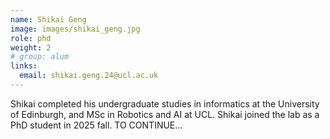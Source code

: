 ```yaml
---
name: Shikai Geng
image: images/shikai_geng.jpg
role: phd
weight: 2
# group: alum
links:
  email: shikai.geng.24@ucl.ac.uk
---
```


Shikai completed his undergraduate studies in informatics at the University of Edinburgh, and MSc in Robotics and AI at UCL. Shikai joined the lab as a PhD student in 2025 fall. TO CONTINUE...
